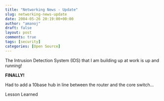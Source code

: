 ```yaml
---
title: "Networking News - Update"
slug: networking-news-update
date: 2004-05-26 20:19:00+00:00
author: "amanoj"
draft: false
layout: post
comments: true
tags: [security]
categories: [Open Source]
---
```


The Intrusion Detection System (IDS) that I am building up at work is up and running!

**FINALLY!**

Had to add a 10base hub in line between the router and the core switch...

Lesson Learned
